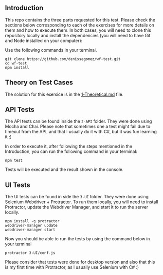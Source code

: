 ## Introduction

This repo contains the three parts requested for this test. Please check the sections below corresponding to each of the exercises for more details on them and how to execute them. In both cases, you will need to clone this repository locally and install the dependencies (you will need to have Git and Node installed on your computer):

Use the following commands in your terminal.
```
git clone https://github.com/denissegomez/wf-test.git
cd wf-test
npm install
```

## Theory on Test Cases
The solution for this exersice is in the [1-Theoretical.md](1-Theoretical.md) file.

## API Tests
The API tests can be found inside the `2-API` folder. They were done using Mocha and Chai.
Please note that sometimes one a test might fail due to timeout from the API, and that I usually do it with C#, but it was fun learning it :)

In order to execute it, after following the steps mentioned in the Introduction, you can run the following command in your terminal:

```
npm test
```

Tests will be executed and the result shown in the console.

## UI Tests
The UI tests can be found in side the `3-UI` folder. They were done using Selenium Webdriver + Protractor. To run them locally, you will need to install Protractor, update the Webdriver Manager, and start it to run the server locally.

```
npm install -g protractor
webdriver-manager update
webdriver-manager start
```

Now you should be able to run the tests by using the command below in your terminal

```
protractor 3-UI/conf.js
```

Please consider that tests were done for desktop version and also that this is my first time with Protractor, as I usually use Selenium with C# :)